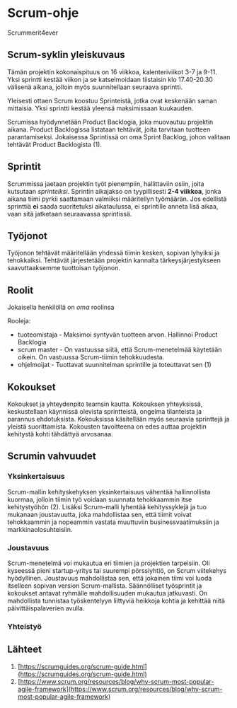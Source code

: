
# Scrum-ohje
Scrummerit4ever
## Scrum-syklin yleiskuvaus
Tämän projektin kokonaispituus on 16 viikkoa, kalenteriviikot 3-7 ja 9-11. Yksi sprintti kestää viikon ja se katselmoidaan tiistaisin klo 17.40-20.30 välisenä aikana, jolloin myös suunnitellaan seuraava sprintti.

Yleisesti ottaen Scrum koostuu Sprinteistä, jotka ovat keskenään saman mittaisia. Yksi sprintti kestää yleensä maksimissaan kuukauden. 

Scrumissa hyödynnetään Product Backlogia, joka muovautuu projektin aikana. Product Backlogissa listataan tehtävät, joita tarvitaan tuotteen parantamiseksi. Jokaisessa Sprintissä on oma Sprint Backlog, johon valitaan tehtävät Product Backlogista (1).

## Sprintit
Scrummissa jaetaan projektin työt pienempiin, hallittaviin osiin, joita kutsutaan *sprinteiksi*. Sprintin aikajakso on tyypillisesti **2-4 viikkoa**, jonka aikana tiimi pyrkii saattamaan valmiiksi määritellyn työmäärän. Jos edellistä sprinttiä __ei__ saada suoritetuksi aikataulussa, ei sprintille anneta lisä aikaa, vaan sitä jatketaan seuraavassa sprintissä.
## Työjonot
Työjonon tehtävät määritellään yhdessä tiimin kesken, sopivan lyhyiksi ja tehokkaiksi. Tehtävät järjestetään projektin kannalta tärkeysjärjestykseen saavuttaaksemme tuottoisan työjonon.
## Roolit
Jokaisella henkilöllä on _oma_ roolinsa

Rooleja: 
* tuoteomistaja - Maksimoi syntyvän tuotteen arvon. Hallinnoi Product Backlogia 
* scrum master - On vastuussa siitä, että Scrum-menetelmää käytetään oikein. On vastuussa Scrum-tiimin tehokkuudesta.
* ohjelmoijat - Tuottavat suunnitelman sprintille ja toteuttavat sen (1)

## Kokoukset
Kokoukset ja yhteydenpito teamsin kautta.
Kokouksen yhteyksissä, keskustellaan käynnissä olevista sprintteistä, ongelma tilanteista ja parannus ehdotuksista. Kokouksissa käsitellään myös seuraavia sprinttejä ja yleistä suorittamista. Kokousten tavoitteena on edes auttaa projektin kehitystä kohti tähdättyä arvosanaa.

## Scrumin vahvuudet
### Yksinkertaisuus
Scrum-mallin kehityskehyksen yksinkertaisuus vähentää hallinnollista kuormaa, jolloin tiimin työ voidaan suunnata tehokkaammin itse kehitystyöhön (2).
Lisäksi Scrum-malli lyhentää kehityssyklejä ja tuo mukanaan joustavuutta, joka mahdollistaa sen, että tiimit voivat tehokkaammin ja nopeammin vastata muuttuviin businessvaatimuksiin ja markkinaolosuhteisiin.
### Joustavuus
Scrum-menetelmä voi mukautua eri tiimien ja projektien tarpeisiin. Oli kyseessä pieni startup-yritys tai suurempi pörssiyhtiö, on Scrum viitekehys hyödyllinen. Joustavuus mahdollistaa sen, että jokainen tiimi voi luoda itselleen sopivan version Scrum-mallista.
Säännölliset työsprintit ja kokoukset antavat ryhmälle mahdollisuuden mukautua jatkuvasti. On mahdollista tunnistaa työskentelyyn liittyviä heikkoja kohtia ja kehittää niitä päivittäispalaverien avulla. 


### Yhteistyö 



## Lähteet
1. [https://scrumguides.org/scrum-guide.html](https://scrumguides.org/scrum-guide.html)
2. [https://www.scrum.org/resources/blog/why-scrum-most-popular-agile-framework](https://www.scrum.org/resources/blog/why-scrum-most-popular-agile-framework)